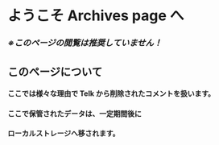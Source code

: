 # ようこそ Archives page へ

### _※このページの閲覧は推奨していません！_

## このページについて

#### ここでは様々な理由で Telk から削除されたコメントを扱います。

#### ここで保管されたデータは、一定期間後に

#### ローカルストレージへ移されます。
